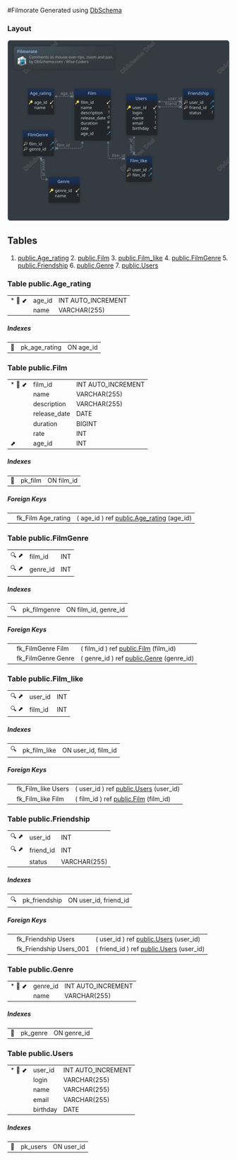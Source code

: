 #Filmorate
Generated using [DbSchema](https://dbschema.com)




### Layout
![img](./Layout.svg)


## Tables

1. [public.Age_rating](#table-public.age\_rating) 2. [public.Film](#table-public.film) 3. [public.Film_like](#table-public.film\_like) 4. [public.FilmGenre](#table-public.filmgenre) 5. [public.Friendship](#table-public.friendship) 6. [public.Genre](#table-public.genre) 7. [public.Users](#table-public.users)

### Table public.Age_rating
| | | |
|---|---|---|
| * &#128273;  &#11019; | age\_id| INT AUTO_INCREMENT |
|  | name| VARCHAR(255)  |


##### Indexes
| | | |
|---|---|---|
| &#128273;  | pk\_age\_rating | ON age\_id|



### Table public.Film
| | | |
|---|---|---|
| * &#128273;  &#11019; | film\_id| INT AUTO_INCREMENT |
|  | name| VARCHAR(255)  |
|  | description| VARCHAR(255)  |
|  | release\_date| DATE  |
|  | duration| BIGINT  |
|  | rate| INT  |
| &#11016; | age\_id| INT  |


##### Indexes
| | | |
|---|---|---|
| &#128273;  | pk\_film | ON film\_id|

##### Foreign Keys
| | | |
|---|---|---|
|  | fk_Film Age_rating | ( age\_id ) ref [public.Age\_rating](#Age\_rating) (age\_id) |




### Table public.FilmGenre
| | | |
|---|---|---|
| &#128269; &#11016; | film\_id| INT  |
| &#128269; &#11016; | genre\_id| INT  |


##### Indexes
| | | |
|---|---|---|
| &#128269;  | pk\_filmgenre | ON film\_id, genre\_id|

##### Foreign Keys
| | | |
|---|---|---|
|  | fk_FilmGenre Film | ( film\_id ) ref [public.Film](#Film) (film\_id) |
|  | fk_FilmGenre Genre | ( genre\_id ) ref [public.Genre](#Genre) (genre\_id) |




### Table public.Film_like
| | | |
|---|---|---|
| &#128269; &#11016; | user\_id| INT  |
| &#128269; &#11016; | film\_id| INT  |


##### Indexes
| | | |
|---|---|---|
| &#128269;  | pk\_film\_like | ON user\_id, film\_id|

##### Foreign Keys
| | | |
|---|---|---|
|  | fk_Film_like Users | ( user\_id ) ref [public.Users](#Users) (user\_id) |
|  | fk_Film_like Film | ( film\_id ) ref [public.Film](#Film) (film\_id) |




### Table public.Friendship
| | | |
|---|---|---|
| &#128269; &#11016; | user\_id| INT  |
| &#128269; &#11016; | friend\_id| INT  |
|  | status| VARCHAR(255)  |


##### Indexes
| | | |
|---|---|---|
| &#128269;  | pk\_friendship | ON user\_id, friend\_id|

##### Foreign Keys
| | | |
|---|---|---|
|  | fk_Friendship Users | ( user\_id ) ref [public.Users](#Users) (user\_id) |
|  | fk_Friendship Users_001 | ( friend\_id ) ref [public.Users](#Users) (user\_id) |




### Table public.Genre
| | | |
|---|---|---|
| * &#128273;  &#11019; | genre\_id| INT AUTO_INCREMENT |
|  | name| VARCHAR(255)  |


##### Indexes
| | | |
|---|---|---|
| &#128273;  | pk\_genre | ON genre\_id|



### Table public.Users
| | | |
|---|---|---|
| * &#128273;  &#11019; | user\_id| INT AUTO_INCREMENT |
|  | login| VARCHAR(255)  |
|  | name| VARCHAR(255)  |
|  | email| VARCHAR(255)  |
|  | birthday| DATE  |


##### Indexes
| | | |
|---|---|---|
| &#128273;  | pk\_users | ON user\_id|




